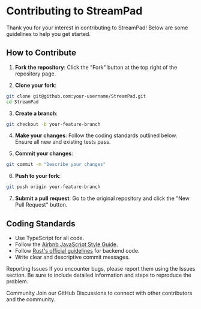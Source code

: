 # Contributing to StreamPad

Thank you for your interest in contributing to StreamPad! Below are some guidelines to help you get started.

## How to Contribute

1. **Fork the repository**: Click the "Fork" button at the top right of the repository page.

2. **Clone your fork**:

```bash
git clone git@github.com:your-username/StreamPad.git
cd StreamPad
```

3. **Create a branch**:

```bash
git checkout -b your-feature-branch
```

4. **Make your changes**:
   Follow the coding standards outlined below.
   Ensure all new and existing tests pass.

5. **Commit your changes**:

```bash
git commit -m "Describe your changes"
```

6. **Push to your fork**:

```bash
git push origin your-feature-branch
```

7. **Submit a pull request**:
   Go to the original repository and click the "New Pull Request" button.

## Coding Standards

- Use TypeScript for all code.
- Follow the [Airbnb JavaScript Style Guide](https://github.com/airbnb/javascript).
- Follow [Rust's official guidelines](https://doc.rust-lang.org/stable/index.html) for backend code.
- Write clear and descriptive commit messages.

Reporting Issues
If you encounter bugs, please report them using the Issues section. Be sure to include detailed information and steps to reproduce the problem.

Community
Join our GitHub Discussions to connect with other contributors and the community.

